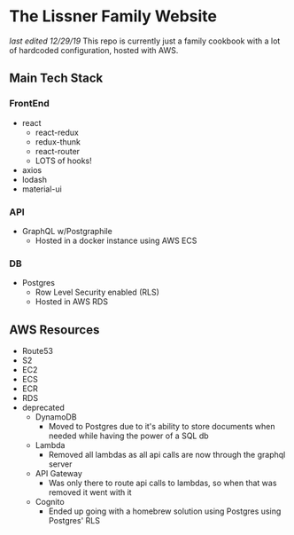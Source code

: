 # The Lissner Family Website
*last edited 12/29/19*
This repo is currently just a family cookbook with a lot of hardcoded configuration, hosted with AWS.

## Main Tech Stack
### FrontEnd
- react
  - react-redux
  - redux-thunk
  - react-router
  - LOTS of hooks!
- axios
- lodash
- material-ui

### API
- GraphQL w/Postgraphile
  - Hosted in a docker instance using AWS ECS

### DB
- Postgres
  - Row Level Security enabled (RLS)
  - Hosted in AWS RDS

## AWS Resources
- Route53
- S2
- EC2
- ECS
- ECR
- RDS
- deprecated
  - DynamoDB
    - Moved to Postgres due to it's ability to store documents when needed while having the power of a SQL db
  - Lambda
    - Removed all lambdas as all api calls are now through the graphql server
  - API Gateway
    - Was only there to route api calls to lambdas, so when that was removed it went with it
  - Cognito
    - Ended up going with a homebrew solution using Postgres using Postgres' RLS
